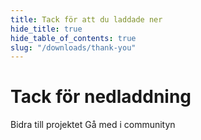 ```yaml
---
title: Tack för att du laddade ner
hide_title: true
hide_table_of_contents: true
slug: "/downloads/thank-you"
---
```


<div className="text-center margin-top--xl">

# Tack för nedladdning

<div className="row margin-bottom--lg padding--sm flex-center">
<Link className="button button--outline button--warning button--lg margin--sm" href="/contributing">
  Bidra till projektet
</Link>
<Link className="button button--outline button--info button--lg margin--sm" href="https://linwood.dev/matrix">
  Gå med i communityn
</Link>

</div>

</div>

